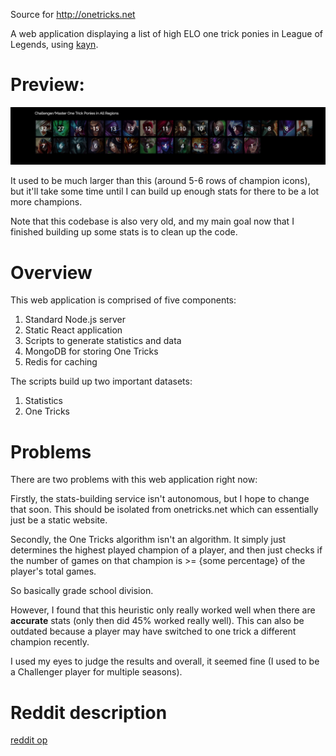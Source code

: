 Source for http://onetricks.net

A web application displaying a list of high ELO one trick ponies in League of Legends, using [kayn](https://github.com/cnguy/kayn).

# Preview:

![Alt text](/_pictures/small_preview.png?raw=true "onetricks.net")

It used to be much larger than this (around 5-6 rows of champion icons), but it'll take some time until I can build up enough stats for there to be a lot more champions.

Note that this codebase is also very old, and my main goal now that I finished building up some stats is to clean up the code.

# Overview

This web application is comprised of five components:
1) Standard Node.js server
2) Static React application
3) Scripts to generate statistics and data
4) MongoDB for storing One Tricks
5) Redis for caching

The scripts build up two important datasets:

1) Statistics
2) One Tricks

# Problems

There are two problems with this web application right now:

Firstly, the stats-building service isn't autonomous, but I hope to change that soon. This should be isolated from onetricks.net which can essentially just be a static website.

Secondly, the One Tricks algorithm isn't an algorithm. It simply just determines the highest played champion of a player, and then just checks if the number of games on that champion is >= {some percentage} of the player's total games.

So basically grade school division.

However, I found that this heuristic only really worked well when there are **accurate** stats (only then did 45% worked really well). This can also be outdated because a player may have switched to one trick a different champion recently.

I used my eyes to judge the results and overall, it seemed fine (I used to be a Challenger player for multiple seasons).

# Reddit description

[reddit op](https://www.reddit.com/r/leagueoflegends/comments/5x1c5c/hi_i_made_a_small_website_to_compile_a_list_of/)
